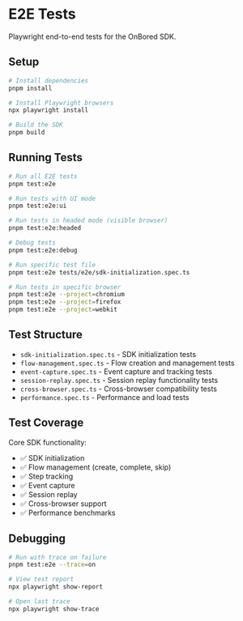 # E2E Tests

Playwright end-to-end tests for the OnBored SDK.

## Setup

```bash
# Install dependencies
pnpm install

# Install Playwright browsers
npx playwright install

# Build the SDK
pnpm build
```

## Running Tests

```bash
# Run all E2E tests
pnpm test:e2e

# Run tests with UI mode
pnpm test:e2e:ui

# Run tests in headed mode (visible browser)
pnpm test:e2e:headed

# Debug tests
pnpm test:e2e:debug

# Run specific test file
pnpm test:e2e tests/e2e/sdk-initialization.spec.ts

# Run tests in specific browser
pnpm test:e2e --project=chromium
pnpm test:e2e --project=firefox
pnpm test:e2e --project=webkit
```

## Test Structure

- `sdk-initialization.spec.ts` - SDK initialization tests
- `flow-management.spec.ts` - Flow creation and management tests
- `event-capture.spec.ts` - Event capture and tracking tests
- `session-replay.spec.ts` - Session replay functionality tests
- `cross-browser.spec.ts` - Cross-browser compatibility tests
- `performance.spec.ts` - Performance and load tests

## Test Coverage

Core SDK functionality:
- ✅ SDK initialization
- ✅ Flow management (create, complete, skip)
- ✅ Step tracking
- ✅ Event capture
- ✅ Session replay
- ✅ Cross-browser support
- ✅ Performance benchmarks

## Debugging

```bash
# Run with trace on failure
pnpm test:e2e --trace=on

# View test report
npx playwright show-report

# Open last trace
npx playwright show-trace
```
